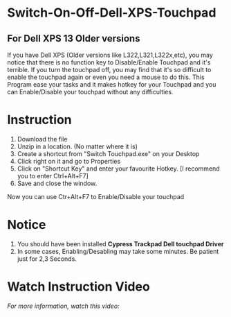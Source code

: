 # Switch-On-Off-Dell-XPS-Touchpad
## For Dell XPS 13 Older versions

If you have Dell XPS (Older versions like L322,L321,L322x,etc), you may notice that there is no function key to Disable/Enable Touchpad and it's terrible.
If you turn the touchpad off, you may find that it's so difficult to enable the touchpad again or even you need a mouse to do this.
This Program ease your tasks and it makes hotkey for your Touchpad and you can Enable/Disable your touchpad without any difficulties.

# Instruction
1. Download the file
2. Unzip in a location. (No matter where it is)
3. Create a shortcut from "Switch Touchpad.exe" on your Desktop
4. Click right on it and go to Properties
5. Click on "Shortcut Key" and enter your favourite Hotkey. [I recommend you to enter Ctrl+Alt+F7]
6. Save and close the window.

Now you can use Ctr+Alt+F7 to Enable/Disable your touchpad

# Notice
1. You should have been installed **Cypress Trackpad Dell touchpad Driver**
2. In some cases, Enabling/Desabling may take some minutes. Be patient just for 2,3 Seconds.

# Watch Instruction Video
*For more information, watch this video:*
